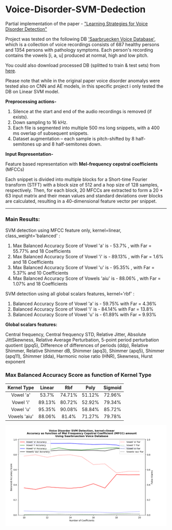 # Voice-Disorder-SVM-Dedection
Partial implementation of the paper - ["Learning Strategies for Voice Disorder Detection"](/LearningStrategiesforVoiceDisorderDetection.pdf)

Project was tested on the following DB ['Saarbruecken Voice Database'](http://stimmdb.coli.uni-saarland.de/help_en.php4), which is a collection of voice recordings consists of 687 healthy persons and 1354 persons with pathology symptoms. Each person's recording contains the vowels [i, a, u] produced at normal, high and low pitch. 

You could also download processed DB (splitted to train & test sets) from [here](https://drive.google.com/open?id=1HeecPwpnreBIEd6eKfhxQe4pn_s8G3ol).

Please note that while in the original paper voice disorder anomalys were tested also on CNN and AE models, in this specific project i only tested the DB on Linear SVM model.

**Preprocessing actions-**
1.	Silence at the start and end of the audio recordings is removed (if exists).
2.	Down sampling to 16 kHz.
3.	Each file is segmented into multiple 500 ms long snippets, with a 400 ms overlap of subsequent snippets.
4.	Dataset augmentation – each sample is pitch-shifted by 8 half-semitones up and 8 half-semitones down.

**Input Representation-**

Feature based representation with **Mel-frequency cepstral coefficients** (MFCCs)

Each snippet is divided into multiple blocks for a Short-time Fourier transform (STFT) with a block size of 512 and a hop size of 128 samples, respectively. 
Then, for each block, 20 MFCCs are extracted to form a 20 * 63 input matrix and their mean values and standard deviations over blocks are calculated, resulting in a 40-dimensional feature vector per snippet.

---

### **Main Results:**

SVM detection using MFCC feature only, kernel=linear, class_weight='balanced' :

1. Max Balanced Accuracy Score of Vowel 'a' is - 53.7% , with Far = 55.77% and 18 Coefficients
2. Max Balanced Accuracy Score of Vowel 'i' is - 89.13% , with Far = 1.6% and 18 Coefficients
3. Max Balanced Accuracy Score of Vowel 'u' is - 95.35% , with Far = 5.37% and 10 Coefficients
4. Max Balanced Accuracy Score of Vowels 'aiu' is - 88.06% , with Far = 1.07% and 18 Coefficients


SVM detection using all global scalars features, kernel='rbf' :
1. Balanced Accuracy Score of Vowel 'a' is - 59.75% with Far = 4.36%
2. Balanced Accuracy Score of Vowel 'i' is - 84.14% with Far = 13.8%
3. Balanced Accuracy Score of Vowel 'u' is - 61.89% with Far = 9.93%

**Global scalars features:**

Central frequency, Central frequency STD, Relative Jitter, Absolute JittSkewness, Relative Average Perturbation, 
5-point period perturbation quotient (ppq5), Difference of differences of periods (ddp), Relative Shimmer,
Relative Shimmer dB, Shimmer (apq3), Shimmer (apq5), Shimmer (apq11), Shimmer (dda), 
Harmonic noise ratio (HNR), Skewness, Hurst exponent

 ### Max Balanced Accuracy Score as function of Kernel Type
  
|          **Kernel Type**          |    Linear    |      Rbf     |     Poly     |    Sigmoid    |
|:---------------------------------:|:------------:|:------------:|:------------:|:-------------:|
|             Vowel 'a'             |    53.7%    |    74.71%    |    51.12%    |     72.96%    |
|             Vowel 'i'             |    89.13%    |    80.72%    |    52.92%    |     79.34%    |
|             Vowel 'u'             |    95.35%    |    90.08%    |    58.84%    |     85.72%    |
|            Vowels 'aiu'           |    88.06%    |     81.4%    |    71.27%    |     79.78%    |



![Image](/Balanced_accuracy_all_linear.PNG)
